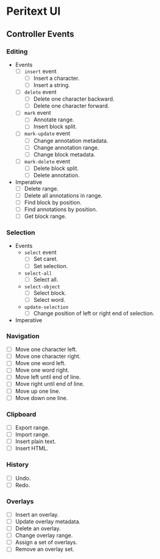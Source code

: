# Peritext UI

## Controller Events

### Editing

- Events
  - [ ] `insert` event
    - [ ] Insert a character.
    - [ ] Insert a string.
  - [ ] `delete` event
    - [ ] Delete one character backward.
    - [ ] Delete one character forward.
  - [ ] `mark` event
    - [ ] Annotate range.
    - [ ] Insert block split.
  - [ ] `mark-update` event
    - [ ] Change annotation metadata.
    - [ ] Change annotation range.
    - [ ] Change block metadata.
  - [ ] `mark-delete` event
    - [ ] Delete block split.
    - [ ] Delete annotation.
- Imperative
  - [ ] Delete range.
  - [ ] Delete all annotations in range.
  - [ ] Find block by position.
  - [ ] Find annotations by position.
  - [ ] Get block range.

### Selection

- Events
  - `select` event
    - [ ] Set caret.
    - [ ] Set selection.
  - `select-all`
    - [ ] Select all.
  - `select-object`
    - [ ] Select block.
    - [ ] Select word.
  - `update-selection`
    - [ ] Change position of left or right end of selection.
- Imperative

### Navigation

- [ ] Move one character left.
- [ ] Move one character right.
- [ ] Move one word left.
- [ ] Move one word right.
- [ ] Move left until end of line.
- [ ] Move right until end of line.
- [ ] Move up one line.
- [ ] Move down one line.

### Clipboard

- [ ] Export range.
- [ ] Import range.
- [ ] Insert plain text.
- [ ] Insert HTML.

### History

- [ ] Undo.
- [ ] Redo.

### Overlays

- [ ] Insert an overlay.
- [ ] Update overlay metadata.
- [ ] Delete an overlay.
- [ ] Change overlay range.
- [ ] Assign a set of overlays.
- [ ] Remove an overlay set.
